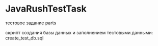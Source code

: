 # JavaRushTestTask
тестовое задание parts

скрипт создания базы данных и заполнением тестовыми данными:
create_test_db.sql
